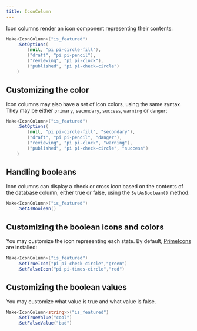 ```yaml
---
title: IconColumn
---
```


Icon columns render an icon component representing their contents:

```csharp
Make<IconColumn>("is_featured")
    .SetOptions(
        (null, "pi pi-circle-fill"),
        ("draft", "pi pi-pencil"),
        ("reviewing", "pi pi-clock"),
        ("published", "pi pi-check-circle")
    )
```

## Customizing the color

Icon columns may also have a set of icon colors, using the same syntax. They may be either `primary`, `secondary`, `success`, `warning` or `danger`:

```csharp
Make<IconColumn>("is_featured")
    .SetOptions(
        (null, "pi pi-circle-fill", "secondary"),
        ("draft", "pi pi-pencil", "danger"),
        ("reviewing", "pi pi-clock", "warning"),
        ("published", "pi pi-check-circle", "success")
    )
```


## Handling booleans

Icon columns can display a check or cross icon based on the contents of the database column, either true or false, using the `SetAsBoolean()` method:

```csharp
Make<IconColumn>("is_featured")
    .SetAsBoolean()
```

## Customizing the boolean icons and colors

You may customize the icon representing each state. By default, [PrimeIcons](https://primereact.org/icons/#list) are installed:

```csharp
Make<IconColumn>("is_featured")
    .SetTrueIcon("pi pi-check-circle","green")
    .SetFalseIcon("pi pi-times-circle","red")
```


## Customizing the boolean values

You may customize what value is true and what value is false. 

```csharp
Make<IconColumn<string>>("is_featured")
    .SetTrueValue("cool")
    .SetFalseValue("bad")
```
